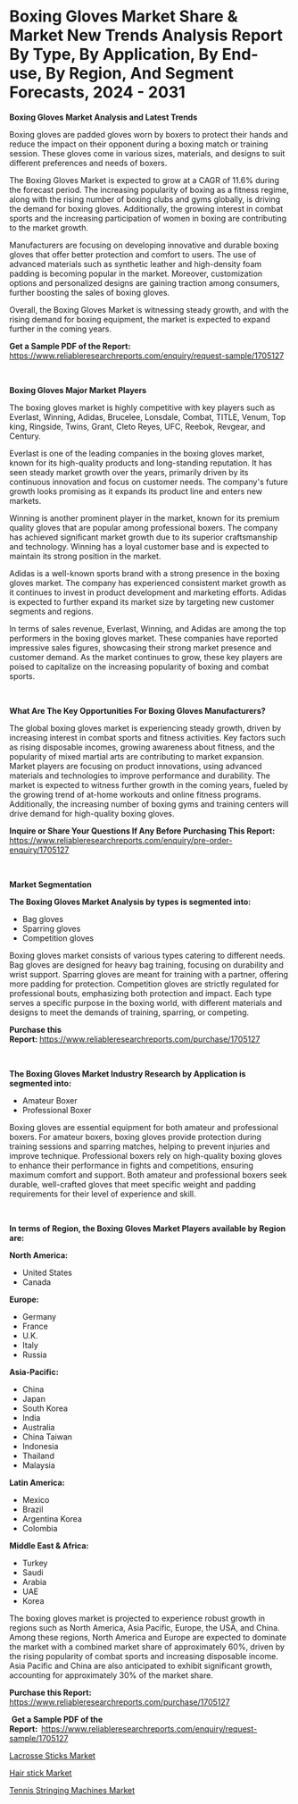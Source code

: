 <p><h1>Boxing Gloves Market Share & Market New Trends Analysis Report By Type, By Application, By End-use, By Region, And Segment Forecasts, 2024 - 2031</h1></p><p><strong>Boxing Gloves Market Analysis and Latest Trends</strong></p>
<p><p>Boxing gloves are padded gloves worn by boxers to protect their hands and reduce the impact on their opponent during a boxing match or training session. These gloves come in various sizes, materials, and designs to suit different preferences and needs of boxers.</p><p>The Boxing Gloves Market is expected to grow at a CAGR of 11.6% during the forecast period. The increasing popularity of boxing as a fitness regime, along with the rising number of boxing clubs and gyms globally, is driving the demand for boxing gloves. Additionally, the growing interest in combat sports and the increasing participation of women in boxing are contributing to the market growth.</p><p>Manufacturers are focusing on developing innovative and durable boxing gloves that offer better protection and comfort to users. The use of advanced materials such as synthetic leather and high-density foam padding is becoming popular in the market. Moreover, customization options and personalized designs are gaining traction among consumers, further boosting the sales of boxing gloves.</p><p>Overall, the Boxing Gloves Market is witnessing steady growth, and with the rising demand for boxing equipment, the market is expected to expand further in the coming years.</p></p>
<p><strong>Get a Sample PDF of the Report:&nbsp;</strong> <a href="https://www.reliableresearchreports.com/enquiry/request-sample/1705127">https://www.reliableresearchreports.com/enquiry/request-sample/1705127</a></p>
<p>&nbsp;</p>
<p><strong>Boxing Gloves Major Market Players</strong></p>
<p><p>The boxing gloves market is highly competitive with key players such as Everlast, Winning, Adidas, Brucelee, Lonsdale, Combat, TITLE, Venum, Top king, Ringside, Twins, Grant, Cleto Reyes, UFC, Reebok, Revgear, and Century. </p><p>Everlast is one of the leading companies in the boxing gloves market, known for its high-quality products and long-standing reputation. It has seen steady market growth over the years, primarily driven by its continuous innovation and focus on customer needs. The company's future growth looks promising as it expands its product line and enters new markets.</p><p>Winning is another prominent player in the market, known for its premium quality gloves that are popular among professional boxers. The company has achieved significant market growth due to its superior craftsmanship and technology. Winning has a loyal customer base and is expected to maintain its strong position in the market.</p><p>Adidas is a well-known sports brand with a strong presence in the boxing gloves market. The company has experienced consistent market growth as it continues to invest in product development and marketing efforts. Adidas is expected to further expand its market size by targeting new customer segments and regions.</p><p>In terms of sales revenue, Everlast, Winning, and Adidas are among the top performers in the boxing gloves market. These companies have reported impressive sales figures, showcasing their strong market presence and customer demand. As the market continues to grow, these key players are poised to capitalize on the increasing popularity of boxing and combat sports.</p></p>
<p>&nbsp;</p>
<p><strong>What Are The Key Opportunities For Boxing Gloves Manufacturers?</strong></p>
<p><p>The global boxing gloves market is experiencing steady growth, driven by increasing interest in combat sports and fitness activities. Key factors such as rising disposable incomes, growing awareness about fitness, and the popularity of mixed martial arts are contributing to market expansion. Market players are focusing on product innovations, using advanced materials and technologies to improve performance and durability. The market is expected to witness further growth in the coming years, fueled by the growing trend of at-home workouts and online fitness programs. Additionally, the increasing number of boxing gyms and training centers will drive demand for high-quality boxing gloves.</p></p>
<p><strong>Inquire or Share Your Questions If Any Before Purchasing This Report:</strong> <a href="https://www.reliableresearchreports.com/enquiry/pre-order-enquiry/1705127">https://www.reliableresearchreports.com/enquiry/pre-order-enquiry/1705127</a></p>
<p>&nbsp;</p>
<p><strong>Market Segmentation</strong></p>
<p><strong>The Boxing Gloves Market Analysis by types is segmented into:</strong></p>
<p><ul><li>Bag gloves</li><li>Sparring gloves</li><li>Competition gloves</li></ul></p>
<p><p>Boxing gloves market consists of various types catering to different needs. Bag gloves are designed for heavy bag training, focusing on durability and wrist support. Sparring gloves are meant for training with a partner, offering more padding for protection. Competition gloves are strictly regulated for professional bouts, emphasizing both protection and impact. Each type serves a specific purpose in the boxing world, with different materials and designs to meet the demands of training, sparring, or competing.</p></p>
<p><strong>Purchase this Report:&nbsp;</strong><a href="https://www.reliableresearchreports.com/purchase/1705127">https://www.reliableresearchreports.com/purchase/1705127</a></p>
<p>&nbsp;</p>
<p><strong>The Boxing Gloves Market Industry Research by Application is segmented into:</strong></p>
<p><ul><li>Amateur Boxer</li><li>Professional Boxer</li></ul></p>
<p><p>Boxing gloves are essential equipment for both amateur and professional boxers. For amateur boxers, boxing gloves provide protection during training sessions and sparring matches, helping to prevent injuries and improve technique. Professional boxers rely on high-quality boxing gloves to enhance their performance in fights and competitions, ensuring maximum comfort and support. Both amateur and professional boxers seek durable, well-crafted gloves that meet specific weight and padding requirements for their level of experience and skill.</p></p>
<p>&nbsp;</p>
<p><strong>In terms of Region, the Boxing Gloves Market Players available by Region are:</strong></p>
<p>
    <p> <strong> North America: </strong>
        <ul>
            <li>United States</li>
            <li>Canada</li>
        </ul>
        </p> 
    <p> <strong> Europe: </strong>
        <ul>
            <li>Germany</li>
            <li>France</li>
            <li>U.K.</li>
            <li>Italy</li>
            <li>Russia</li>
        </ul>
        </p> 
    <p> <strong> Asia-Pacific: </strong>
        <ul>
            <li>China</li>
            <li>Japan</li>
            <li>South Korea</li>
            <li>India</li>
            <li>Australia</li>
            <li>China Taiwan</li>
            <li>Indonesia</li>
            <li>Thailand</li>
            <li>Malaysia</li>
        </ul>
        </p> 
    <p> <strong> Latin America: </strong>
        <ul>
            <li>Mexico</li>
            <li>Brazil</li>
            <li>Argentina Korea</li>
            <li>Colombia</li>
        </ul>
        </p> 
    <p> <strong> Middle East & Africa: </strong>
        <ul>
            <li>Turkey</li>
            <li>Saudi</li>
            <li>Arabia</li>
            <li>UAE</li>
            <li>Korea</li>
        </ul>
    </p>
    </p>
<p><p>The boxing gloves market is projected to experience robust growth in regions such as North America, Asia Pacific, Europe, the USA, and China. Among these regions, North America and Europe are expected to dominate the market with a combined market share of approximately 60%, driven by the rising popularity of combat sports and increasing disposable income. Asia Pacific and China are also anticipated to exhibit significant growth, accounting for approximately 30% of the market share.</p></p>
<p><strong>Purchase this Report: </strong><a href="https://www.reliableresearchreports.com/purchase/1705127">https://www.reliableresearchreports.com/purchase/1705127</a></p>
<p>&nbsp;<strong>Get a Sample PDF of the Report:&nbsp;&nbsp;</strong><a href="https://www.reliableresearchreports.com/enquiry/request-sample/1705127">https://www.reliableresearchreports.com/enquiry/request-sample/1705127</a></p>
<p><strong></strong></p>
<p><p><a href="https://github.com/jaidynmorantestelletmjzya/Market-Research-Report-List-1/blob/main/lacrosse-sticks-market.md">Lacrosse Sticks Market</a></p><p><a href="https://github.com/juniordelafrance/Market-Research-Report-List-2/blob/main/hair-stick-market.md">Hair stick Market</a></p><p><a href="https://github.com/ruddyyedelwadw/Market-Research-Report-List-1/blob/main/tennis-stringing-machines-market.md">Tennis Stringing Machines Market</a></p></p>